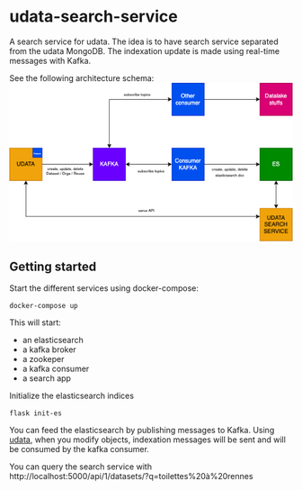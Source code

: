 # udata-search-service

A search service for udata.
The idea is to have search service separated from the udata MongoDB.
The indexation update is made using real-time messages with Kafka.

See the following architecture schema:
![Udata Search Service architecture schema](docs/udata-search-service-schema.png "Udata Search Service architecture schema")

## Getting started

Start the different services using docker-compose:
```
docker-compose up
```

This will start:
- an elasticsearch
- a kafka broker
- a zookeper
- a kafka consumer
- a search app


Initialize the elasticsearch indices
```
flask init-es
```

You can feed the elasticsearch by publishing messages to Kafka.
Using [udata](https://github.com/opendatateam/udata), when you modify objects,
indexation messages will be sent and will be consumed by the kafka consumer.

You can query the search service with http://localhost:5000/api/1/datasets/?q=toilettes%20à%20rennes
